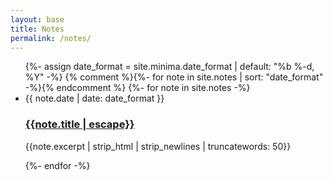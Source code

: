 ```yaml
---
layout: base
title: Notes
permalink: /notes/
---
```

<div class="home">
<ul class="post-list">
{%- assign date_format = site.minima.date_format | default: "%b %-d, %Y" -%}
{% comment %}{%- for note in site.notes | sort: "date_format" -%}{% endcomment %}
{%- for note in site.notes -%}
<li>
<span class="post-meta">{{ note.date | date: date_format }}</span>
<h3><a class="post-link" href="{{note.url}}">{{note.title | escape}}</a></h3>
<p>{{note.excerpt | strip_html | strip_newlines | truncatewords: 50}}</p>
</li>
{%- endfor -%}
</ul>
</div>